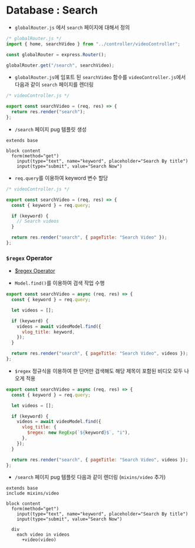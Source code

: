 # Database : Search

- `globalRouter.js` 에서 `search` 페이지에 대해서 정의

```javascript
/* globalRouter.js */
import { home, searchVideo } from "../controller/videoController";

const globalRouter = express.Router();

globalRouter.get("/search", searchVideo);
```

- `globalRouter.js`에 임포트 된 `searchVideo` 함수를 `videoController.js`에서 다음과 같이 `search` 페이지를 렌더링

```javascript
/* videoController.js */

export const searchVideo = (req, res) => {
  return res.render("search");
};
```

- `/search` 페이지 pug 템플릿 생성

```pug
extends base

block content
  form(method="get")
    input(type="text", name="keyword", placeholder="Search By title")
    input(type="submit", value="Search Now")
```

- `req.query`를 이용하여 keyword 변수 할당

```javascript
/* videoController.js */

export const searchVideo = (req, res) => {
  const { keyword } = req.query;

  if (keyword) {
    // Search videos
  }

  return res.render("search", { pageTitle: "Search Video" });
};
```

### `$regex` Operator

- [$regex Operator](https://www.mongodb.com/docs/manual/reference/operator/query/regex/)

- `Model.find()`를 이용하여 검색 작업 수행

```javascript
export const searchVideo = async (req, res) => {
  const { keyword } = req.query;

  let videos = [];

  if (keyword) {
    videos = await videoModel.find({
      vlog_title: keyword,
    });
  }

  return res.render("search", { pageTitle: "Search Video", videos });
};
```

- `$regex` 정규식을 이용하여 한 단어만 검색해도 해당 제목이 포함된 비디오 모두 나오게 적용

```javascript
export const searchVideo = async (req, res) => {
  const { keyword } = req.query;

  let videos = [];

  if (keyword) {
    videos = await videoModel.find({
      vlog_title: {
        $regex: new RegExp(`${keyword}$`, "i"),
      },
    });
  }

  return res.render("search", { pageTitle: "Search Video", videos });
};
```

- `/search` 페이지 pug 템플릿 다음과 같이 렌더링 (`mixins/video` 추가)

```pug
extends base
include mixins/video

block content
  form(method="get")
    input(type="text", name="keyword", placeholder="Search By title")
    input(type="submit", value="Search Now")

  div
    each video in videos
      +video(video)
```
